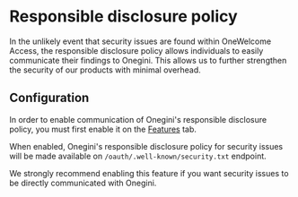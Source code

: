 # Responsible disclosure policy

In the unlikely event that security issues are found within OneWelcome Access, the responsible disclosure policy allows individuals to easily communicate 
their findings to Onegini. This allows us to further strengthen the security of our products with minimal overhead.

## Configuration

In order to enable communication of Onegini's responsible disclosure policy, you must first enable it on the 
[Features](../topics/technical-app-management/system-features-config/system-features-config.md) tab.

When enabled, Onegini's responsible disclosure policy for security issues will be made available on `/oauth/.well-known/security.txt` endpoint.

We strongly recommend enabling this feature if you want security issues to be directly communicated with Onegini.
